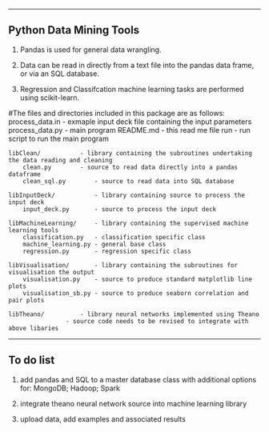 ----------------------------------------------------------
Python Data Mining Tools
----------------------------------------------------------

1) Pandas is used for general data wrangling.

2) Data can be read in directly from a text file into the pandas data frame, or via an SQL database.

3) Regression and Classifcation machine learning tasks are performed using scikit-learn.

#The files and directories included in this package are as follows:
	process_data.in			- exmaple input deck file containing the input parameters
	process_data.py			- main program
	README.md			- this read me file
	run				- run script to run the main program

	libClean/			- library containing the subroutines undertaking the data reading and cleaning
		clean.py		- source to read data directly into a pandas dataframe
		clean_sql.py		- source to read data into SQL database

	libInputDeck/			- library containing source to process the input deck
		input_deck.py		- source to process the input deck

	libMachineLearning/		- library containing the supervised machine learning tools
		classification.py	- classification specific class
		machine_learning.py	- general base class
		regression.py		- regression specific class

	libVisualisation/		- library containing the subroutines for visualisation the output
		visualisation.py	- source to produce standard matplotlib line plots
		visualisation_sb.py	- source to produce seaborn correlation and pair plots

	libTheano/			- library neural networks implemented using Theano
					- source code needs to be revised to integrate with above libaries

----------------------------------------------------------
To do list
----------------------------------------------------------

1) add pandas and SQL to a master database class with additional options for: MongoDB; Hadoop; Spark

2) integrate theano neural network source into machine learning library

3) upload data, add examples and associated results
